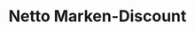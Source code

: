 ---
title: "Netto Marken-Discount"
url: /witten/netto-marken-discount-wittener-strasse/
shop: Supermarkt
---